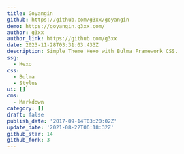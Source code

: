 ```yaml
---
title: Goyangin
github: https://github.com/g3xx/goyangin
demo: https://goyangin.g3xx.com/
author: g3xx
author_link: https://github.com/g3xx
date: 2023-11-28T03:31:03.433Z
description: Simple Theme Hexo with Bulma Framework CSS.
ssg:
  - Hexo
css:
  - Bulma
  - Stylus
ui: []
cms:
  - Markdown
category: []
draft: false
publish_date: '2017-09-14T03:20:02Z'
update_date: '2021-08-22T06:18:32Z'
github_star: 14
github_fork: 3
---
```

